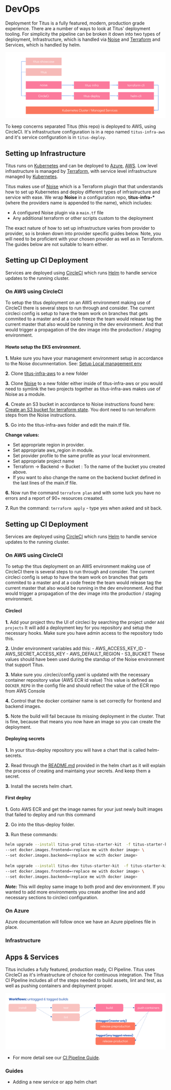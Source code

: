 # DevOps
Deployment for Titus is a fully featured, modern, production grade experience. There are a number of ways to look at Titus' deployment tooling. For simplicity the pipeline can be broken it down into two types of deployment, Infrastructure, which is handled via [Noise](https://nearform.github.io/noise/#/) and [Terraform](https://www.terraform.io/) and Services, which is handled by helm.

![titus-infrastructure-pipeline](../img/titus-pipeline.svg)

To keep concerns separated Titus (this repo) is deployed to AWS, using CircleCI. It's infrastructure configuration is in a repo named `titus-infra-aws` and it's service configuration is in `titus-deploy`.

## Setting up Infrastructure
Titus runs on [Kubernetes](https://kubernetes.io/) and can be deployed to [Azure](https://azure.microsoft.com), [AWS](). Low level infrastructure is managed by [Terraform](https://www.terraform.io/), with service level infrastructure managed by [Kubernetes](https://kubernetes.io/).

Titus makes use of [Noise](https://nearform.github.io/noise/#/) which is a Terraform plugin that that understands how to set up Kubernetes and deploy different types of infrastructure and service with ease. We wrap __Noise__ in a configuration repo, __titus-infra-*__ (where the providers name is appended to the name), which includes:

- A configured Noise plugin via a `main.tf` file
- Any additional terraform or other scripts custom to the deployment

The exact nature of how to set up infrastructure varies from provider to provider, so is broken down into provider specific guides below. Note, you will need to be proficient with your chosen provider as well as in Terraform. The guides below are not suitable to learn either.

## Setting up CI Deployment
Services are deployed using [CircleCI](https://circleci.com) which runs [Helm](https://helm.sh/) to handle service updates to the running cluster.

### On AWS using CircleCI

To setup the titus deployment on an AWS environment making use of CircleCI there is several steps to run through and consider.
The current circleci config is setup to have the team work on branches that gets commited to a master and at a code freeze
the team would release tag the current master that also would be running in the dev environment. And that would trigger a propagation
of the dev image into the production / staging environment.


#### Howto setup the EKS environment.

__1.__ Make sure you have your management environment setup in accordance to the Noise documnentation. See: [Setup Local management env](https://nearform.github.io/noise/#/setup-local/)

__2.__ Clone [titus-infra-aws](https://github.com/nearform/titus-infra-aws) to a new folder

__3.__ Clone [Noise](https://github.com/nearform/noise) to a new folder either inside of titus-infra-aws or you would need to symlink the two projects together as titus-infra-aws makes use of Noise as a module.

__4.__ Create an S3 bucket in accordance to Noise instructions found here: [Create an S3 bucket for terraform state](https://nearform.github.io/noise/#/providers/aws/).
You dont need to run terraform steps from the Noise instructions.

__5.__ Go into the titus-infra-aws folder and edit the main.tf file.

__Change values:__

* Set appropriate region in provider.
* Set appropriate aws_region in module.
* Set provider profile to the same profile as your local environment.
* Set appropriate project name
* Terraform -> Backend -> Bucket : To the name of the bucket you created above.
* If you want to also change the name on the backend bucket defined in the last lines of the main.tf file.

__6.__ Now run the command `terraform plan` and with some luck you have no errors and a report of 90+ resources creaated.

__7.__ Run the command: `terraform apply` - type yes when asked and sit back.

## Setting up CI Deployment
Services are deployed using [CircleCI]() which runs [Helm]() to handle service updates to the running cluster.

### On AWS using CircleCI

To setup the titus deployment on an AWS environment making use of CircleCI there is several steps to run through and consider.
The current circleci config is setup to have the team work on branches that gets commited to a master and at a code freeze
the team would release tag the current master that also would be running in the dev environment. And that would trigger a propagation
of the dev image into the production / staging environment.

#### CirclecI

__1.__ Add your project thru the UI of circleci by searching the project under `Add projects`
It will add a deployment key for you repository and setup the necessary hooks.
Make sure you have admin access to the repository todo this.

__2.__ Under environment variables add this:
    - AWS_ACCESS_KEY_ID
    - AWS_SECRET_ACCESS_KEY
    - AWS_DEFAULT_REGION
    - S3_BUCKET
These values should have been used during the standup of the Noise environment that support Titus.

__3.__ Make sure you .circleci/config.yaml is updated with the necessary container repository value (AWS ECR id value)
This value is defined as `DOCKER_REPO` in the config file and should reflect the value of the ECR repo from AWS Console

__4.__ Control that the docker container name is set correctly for frontend and backend images.

__5.__ Note the build will fail because its missing deployment in the cluster. That is fine, because that means you now have an image so you can create the deployment.

#### Deploying secrets
__1.__ In your titus-deploy repository you will have a chart that is called helm-secrets.

__2.__ Read through the [README.md](https://github.com/nearform/titus-deploy/tree/master/titus-secrets) provided in the helm chart as it will explain the process
of creating and maintaing your secrets. And keep them a secret.

__3.__ Install the secrets helm chart.

#### First deploy

__1.__ Goto AWS ECR and get the image names for your just newly built images that failed to deploy and run this command

__2.__ Go into the titus-deploy folder.

__3.__ Run these commands:

```sh
helm upgrade --install titus-prod titus-starter-kit  -f titus-starter-kit/values.prod.yaml \
--set docker.images.frontend=<replace me with docker image> \
--set docker.images.backend=<replace me with docker image>

helm upgrade --install titus-dev titus-starter-kit  -f titus-starter-kit/values.dev.yaml \
--set docker.images.frontend=<replace me with docker image> \
--set docker.images.backend=<replace me with docker image>
```
___Note:___ This will deploy same image to both prod and dev environment. If you wanted to add more environments you create another line and add necessary sections to circleci configuration.

### On Azure
Azure documentation will follow once we have an Azure pipelines file in place.

### Infrastructure


## Apps & Services
Titus includes a fully featured, production ready, CI Pipeline. Titus uses CircleCI as it's infrastructure of choice for continuous integration. The Titus CI Pipeline includes all of the steps needed to build assets, lint and test, as well as pushing containers and deployment proper.

![titus-ci-pipeline](../img/titus-ci-pipeline.svg)

- For more detail see our [CI Pipeline Guide](devops/ci-pipeline.md).

### Guides

- Adding a new service or app helm chart

[CircleCI]: /

<!-- Images -->
[titu__s-devops-quote]: ../img/titus-devops-quote.svg
